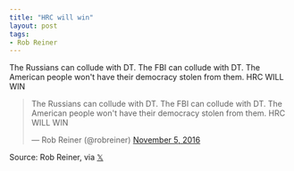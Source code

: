 ```yaml
---
title: "HRC will win"
layout: post
tags:
- Rob Reiner
---
```


The Russians can collude with DT. The FBI can collude with DT. The American people won't have their democracy stolen from them. HRC WILL WIN

<blockquote class="twitter-tweet"><p lang="en" dir="ltr">The Russians can collude with DT. The FBI can collude with DT. The American people won't have their democracy stolen from them. HRC WILL WIN</p>&mdash; Rob Reiner (@robreiner) <a href="https://twitter.com/robreiner/status/794716910365642756?ref_src=twsrc%5Etfw">November 5, 2016</a></blockquote> <script async src="https://platform.twitter.com/widgets.js" charset="utf-8"></script>

Source: Rob Reiner, via [𝕏](https://x.com)
